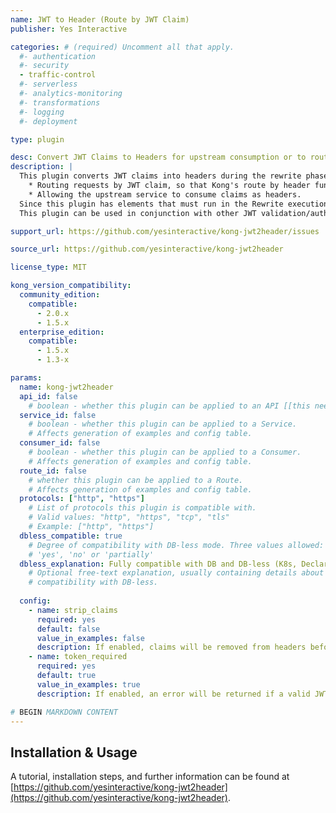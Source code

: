```yaml
---
name: JWT to Header (Route by JWT Claim)
publisher: Yes Interactive

categories: # (required) Uncomment all that apply.
  #- authentication
  #- security
  - traffic-control
  #- serverless
  #- analytics-monitoring
  #- transformations
  #- logging
  #- deployment

type: plugin

desc: Convert JWT Claims to Headers for upstream consumption or to route by JWT Claims
description: |
  This plugin converts JWT claims into headers during the rewrite phase. This is useful for:
    * Routing requests by JWT claim, so that Kong's route by header functionality can route the request appropriately.
    * Allowing the upstream service to consume claims as headers.
  Since this plugin has elements that must run in the Rewrite execution phase, it can only be configured to run globally in a Kong workspace or cluster. 
  This plugin can be used in conjunction with other JWT validation/authentication plugins.

support_url: https://github.com/yesinteractive/kong-jwt2header/issues

source_url: https://github.com/yesinteractive/kong-jwt2header

license_type: MIT

kong_version_compatibility:
  community_edition:
    compatible:
      - 2.0.x
      - 1.5.x
  enterprise_edition:
    compatible:
      - 1.5.x
      - 1.3-x

params: 
  name: kong-jwt2header
  api_id: false
    # boolean - whether this plugin can be applied to an API [[this needs more]]
  service_id: false
    # boolean - whether this plugin can be applied to a Service.
    # Affects generation of examples and config table.
  consumer_id: false
    # boolean - whether this plugin can be applied to a Consumer.
    # Affects generation of examples and config table.
  route_id: false
    # whether this plugin can be applied to a Route.
    # Affects generation of examples and config table.
  protocols: ["http", "https"]
    # List of protocols this plugin is compatible with.
    # Valid values: "http", "https", "tcp", "tls"
    # Example: ["http", "https"]
  dbless_compatible: true
    # Degree of compatibility with DB-less mode. Three values allowed:
    # 'yes', 'no' or 'partially'
  dbless_explanation: Fully compatible with DB and DB-less (K8s, Declarative) Kong implementations.
    # Optional free-text explanation, usually containing details about the degree of
    # compatibility with DB-less.
    
  config:
    - name: strip_claims
      required: yes
      default: false
      value_in_examples: false
      description: If enabled, claims will be removed from headers before being sent to the upstream.	Default behavior is to pass each claims upstream in a header prefixed with X-Kong-JWT-Claim
    - name: token_required
      required: yes
      default: true
      value_in_examples: true
      description: If enabled, an error will be returned if a valid JWT token is not present in the request. Set to false if you want this plugin to fail open and proceed execution of request regardless if a valid JWT is present.

# BEGIN MARKDOWN CONTENT
---
```


## Installation & Usage

A tutorial, installation steps, and further information can be found at [https://github.com/yesinteractive/kong-jwt2header](https://github.com/yesinteractive/kong-jwt2header).
